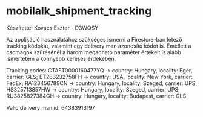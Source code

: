 # mobilalk_shipment_tracking

Készítette: Kovács Eszter - D3WQSY

Az applikáció használatához szükséges ismerni a Firestore-ban létező tracking kódokat, valamint egy delivery man azonosító kódot is.
Emellett a csomagok szűrésénél a három megadható paraméter értékeit is alább ismertetem a könnyebb keresés érdekében.

Tracking codes: CTAFT0000160477YQ -> country: Hungary, locality: Eger, carrier: GLS;
                ET283232758FH -> country: USA, locality: New York, carrier: FedEx;
                RA123456789CN  -> country: Hungary, locality: Szeged, carrier: UPS;
                HS325713857HW -> country: Hungary, locality: Szeged, carrier: UPS;
                RU3825827384GH -> country: Hungary, locality: Budapest, carrier: GLS

Valid delivery man id: 64383913197
